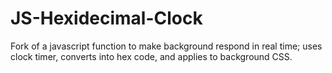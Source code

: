 # JS-Hexidecimal-Clock
Fork of a javascript function to make background respond in real time; uses clock timer, converts into hex code, and applies to background CSS.
